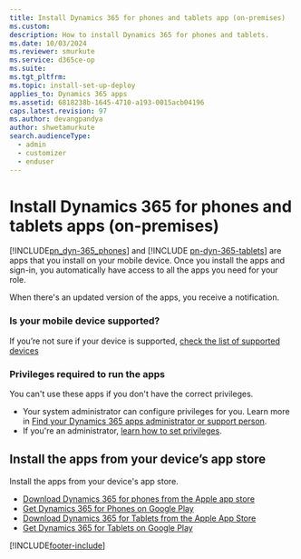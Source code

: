 ```yaml
---
title: Install Dynamics 365 for phones and tablets app (on-premises)
ms.custom:
description: How to install Dynamics 365 for phones and tablets.
ms.date: 10/03/2024
ms.reviewer: smurkute
ms.service: d365ce-op
ms.suite:
ms.tgt_pltfrm:
ms.topic: install-set-up-deploy
applies_to: Dynamics 365 apps
ms.assetid: 6818238b-1645-4710-a193-0015acb04196
caps.latest.revision: 97
ms.author: devangpandya
author: shwetamurkute
search.audienceType:
  - admin
  - customizer
  - enduser
---
```

# Install Dynamics 365 for phones and tablets apps (on-premises)

[!INCLUDE[pn_dyn-365_phones](../includes/pn-dyn-365-phones.md)] and [!INCLUDE [pn-dyn-365-tablets](../includes/pn-dyn-365-tablets.md)] are apps that you install on your mobile device. Once you install the apps and sign-in, you automatically have access to all the apps you need for your role.

When there's an updated version of the apps, you receive a notification. 

### Is your mobile device supported?
 If you’re not sure if your device is supported, [check the list of supported devices](../mobile-app/support-phones-tablets.md)

### Privileges required to run the apps

You can't use these apps if you don't have the correct privileges.

- Your system administrator can configure privileges for you. Learn more in [Find your Dynamics 365 apps administrator or support person](../customerengagement/on-premises/basics/find-administrator-support.md).
- If you're an administrator, [learn how to set privileges](../mobile-app/set-up-dynamics-365-for-phones-and-dynamics-365-for-tablets.md).  

## Install the apps from your device’s app store

Install the apps from your device's app store.

- [Download Dynamics 365 for phones from the Apple app store](https://go.microsoft.com/fwlink/p/?LinkID=519213)
- [Get Dynamics 365 for Phones on Google Play](https://go.microsoft.com/fwlink/p/?LinkID=519214)
- [Download Dynamics 365 for Tablets from the Apple App Store](https://go.microsoft.com/fwlink/p/?LinkID=313645)
- [Get Dynamics 365 for Tablets on Google Play](https://go.microsoft.com/fwlink/p/?LinkID=392774)


[!INCLUDE[footer-include](../includes/footer-banner.md)]
